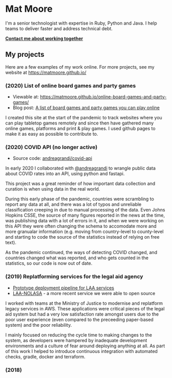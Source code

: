 # Mat Moore

I'm a senior technologist with expertise in Ruby, Python and Java. I help teams to deliver faster and address technical debt.

[**Contact me about working together**](https://github.com/MatMoore/MatMoore/issues/new?assignees=MatMoore&labels=&template=contact-me.md&title=Working+together)

## My projects
Here are a few examples of my work online. For more projects, see my website at https://matmoore.github.io/

### (2020) List of online board games and party games
- Viewable at: https://matmoore.github.io/online-board-games-and-party-games/
- Blog post: [A list of board games and party games you can play online](https://dev.to/matmooredev/a-list-of-board-games-and-party-games-you-can-play-online-4741)

I created this site at the start of the pandemic to track websites where you can play tabletop games remotely and since then have gathered many online games, platforms and print & play games. I used github pages to make it as easy as possible to contribute to. 

### (2020) COVID API (no longer active)
- Source code: [andreagrandi/covid-api](https://github.com/andreagrandi/covid-api)

In early 2020 I collaborated with [@andreagrandi](https://github.com/andreagrandi) to wrangle public data about COVID rates into an API, using python and fastapi.

This project was a great reminder of how important data collection and curation is when using data in the real world.

During this early phase of the pandemic, countries were scrambling to report any data at all, and there was a lot of typos and unreliable classification creeping in due to manual processing of the data. Even Johns Hopkins CSSE, the source of many figures reported in the news at the time, was publishing data with a lot of errors in it, and when we were working on this API they were often changing the schema to accomodate more and more granualar information (e.g. moving from country-level to county-level and starting to code the source of the statistics instead of relying on free text).

As the pandemic continued, the ways of detecting COVID changed, and countries changed what was reported, and who gets counted in the statistics, so our code is now out of date.

### (2019) Replatforming services for the legal aid agency
- [Prototype deployment pipeline for LAA services](https://github.com/ministryofjustice/deployment-pipeline-hello-world)
- [LAA-NOLASA](https://github.com/ministryofjustice/laa-nolasa/pulls?q=is%3Apr+is%3Aclosed+author%3AMatMoore) - a more recent service we were able to open source

I worked with teams at the Ministry of Justice to modernise and replatform legacy services in AWS. These applications were critical pieces of the legal aid system but had a very low satisfaction rate amongst users due to the poor user experience (even compared to the preceeding paper-based system) and the poor reliability.

I mainly focused on reducing the cycle time to making changes to the system, as developers were hampered by inadequate development environments and a culture of fear around deploying anything at all. As part of this work I helped to introduce continuous integration with automated checks, gradle, docker and terraform.

### (2018) 
